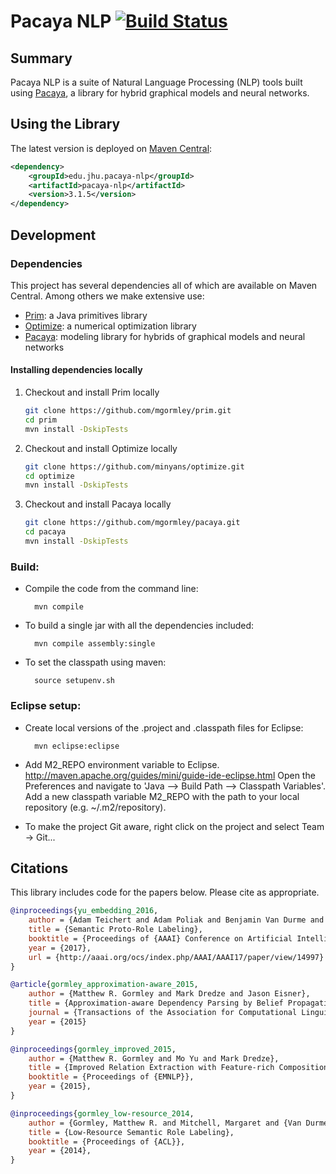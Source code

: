 # Pacaya NLP [![Build Status](https://travis-ci.org/mgormley/pacaya-nlp.svg?branch=master)](https://travis-ci.org/mgormley/pacaya-nlp)

## Summary 

Pacaya NLP is a suite of Natural Language Processing (NLP) tools built using [Pacaya](https://github.com/mgormley/pacaya), a library for hybrid graphical models and neural networks.

## Using the Library

The latest version is deployed on 
[Maven Central](http://search.maven.org/#search%7Cgav%7C1%7Cg%3A%22edu.jhu.pacaya-nlp%22%20AND%20a%3A%22pacaya-nlp%22):

```xml
<dependency>
    <groupId>edu.jhu.pacaya-nlp</groupId>
    <artifactId>pacaya-nlp</artifactId>
    <version>3.1.5</version>
</dependency>
```

## Development

### Dependencies

This project has several dependencies all of which are available on Maven Central.
Among others we make extensive use:

* [Prim](https://github.com/mgormley/prim): a Java primitives library
* [Optimize](https://github.com/mgormley/optimize): a numerical optimization library
* [Pacaya](https://github.com/mgormley/pacaya): modeling library for hybrids of graphical models and neural networks

#### Installing dependencies locally

1. Checkout and install Prim locally

	```bash
   git clone https://github.com/mgormley/prim.git
	cd prim
	mvn install -DskipTests
	```	 

2. Checkout and install Optimize locally

	```bash
	git clone https://github.com/minyans/optimize.git
	cd optimize
	mvn install -DskipTests
	```

3. Checkout and install Pacaya locally

	```bash
	git clone https://github.com/mgormley/pacaya.git
	cd pacaya
	mvn install -DskipTests
	```
	
### Build:

* Compile the code from the command line:

        mvn compile

* To build a single jar with all the dependencies included:

        mvn compile assembly:single

* To set the classpath using maven:
	
	    source setupenv.sh

### Eclipse setup:

* Create local versions of the .project and .classpath files for Eclipse:

        mvn eclipse:eclipse

* Add M2\_REPO environment variable to
  Eclipse. http://maven.apache.org/guides/mini/guide-ide-eclipse.html
  Open the Preferences and navigate to 'Java --> Build Path -->
  Classpath Variables'. Add a new classpath variable M2\_REPO with the
  path to your local repository (e.g. ~/.m2/repository).

* To make the project Git aware, right click on the project and select Team -> Git... 


## Citations

This library includes code for the papers below. Please cite as appropriate.

```bibtex
@inproceedings{yu_embedding_2016,
    author = {Adam Teichert and Adam Poliak and Benjamin Van Durme and Matthew R. Gormley},
    title = {Semantic Proto-Role Labeling},
    booktitle = {Proceedings of {AAAI} Conference on Artificial Intelligence},
    year = {2017},
    url = {http://aaai.org/ocs/index.php/AAAI/AAAI17/paper/view/14997}
}
```

```bibtex
@article{gormley_approximation-aware_2015,
    author = {Matthew R. Gormley and Mark Dredze and Jason Eisner},
    title = {Approximation-aware Dependency Parsing by Belief Propagation},
    journal = {Transactions of the Association for Computational Linguistics (TACL)},
    year = {2015}
}
```

```bibtex
@inproceedings{gormley_improved_2015,
    author = {Matthew R. Gormley and Mo Yu and Mark Dredze},
    title = {Improved Relation Extraction with Feature-rich Compositional Embedding Model},
    booktitle = {Proceedings of {EMNLP}},
    year = {2015},
}
```

```bibtex
@inproceedings{gormley_low-resource_2014,
    author = {Gormley, Matthew R. and Mitchell, Margaret and {Van Durme}, Benjamin and Dredze, Mark},
    title = {Low-Resource Semantic Role Labeling},
    booktitle = {Proceedings of {ACL}},
    year = {2014},
}
```
